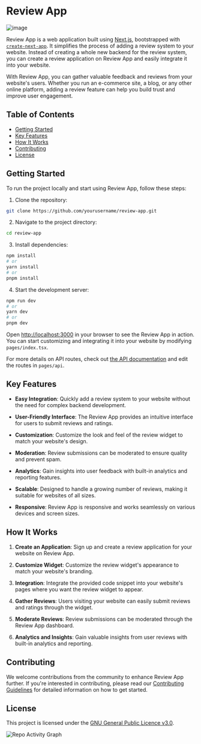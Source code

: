 # Review App

![image](https://github.com/priyankeshh/review-app/assets/102135464/ce5d8d2b-c130-4a31-b6c1-200d6a6d862e)


Review App is a web application built using [Next.js](https://nextjs.org/), bootstrapped with [`create-next-app`](https://github.com/vercel/next.js/tree/canary/packages/create-next-app). It simplifies the process of adding a review system to your website. Instead of creating a whole new backend for the review system, you can create a review application on Review App and easily integrate it into your website.

With Review App, you can gather valuable feedback and reviews from your website's users. Whether you run an e-commerce site, a blog, or any other online platform, adding a review feature can help you build trust and improve user engagement.

## Table of Contents
- [Getting Started](#getting-started)
- [Key Features](#key-features)
- [How It Works](#how-it-works)
- [Contributing](#contributing)
- [License](#license)

## Getting Started

To run the project locally and start using Review App, follow these steps:

1. Clone the repository:

```bash
git clone https://github.com/yourusername/review-app.git
```

2. Navigate to the project directory:

```bash
cd review-app
```

3. Install dependencies:

```bash
npm install
# or
yarn install
# or
pnpm install
```

4. Start the development server:

```bash
npm run dev
# or
yarn dev
# or
pnpm dev
```

Open [http://localhost:3000](http://localhost:3000) in your browser to see the Review App in action. You can start customizing and integrating it into your website by modifying `pages/index.tsx`.

For more details on API routes, check out [the API documentation](https://nextjs.org/docs/api-routes/introduction) and edit the routes in `pages/api`.

## Key Features

- **Easy Integration**: Quickly add a review system to your website without the need for complex backend development.

- **User-Friendly Interface**: The Review App provides an intuitive interface for users to submit reviews and ratings.

- **Customization**: Customize the look and feel of the review widget to match your website's design.

- **Moderation**: Review submissions can be moderated to ensure quality and prevent spam.

- **Analytics**: Gain insights into user feedback with built-in analytics and reporting features.

- **Scalable**: Designed to handle a growing number of reviews, making it suitable for websites of all sizes.

- **Responsive**: Review App is responsive and works seamlessly on various devices and screen sizes.

## How It Works

1. **Create an Application**: Sign up and create a review application for your website on Review App.

2. **Customize Widget**: Customize the review widget's appearance to match your website's branding.

3. **Integration**: Integrate the provided code snippet into your website's pages where you want the review widget to appear.

4. **Gather Reviews**: Users visiting your website can easily submit reviews and ratings through the widget.

5. **Moderate Reviews**: Review submissions can be moderated through the Review App dashboard.

6. **Analytics and Insights**: Gain valuable insights from user reviews with built-in analytics and reporting.

## Contributing

We welcome contributions from the community to enhance Review App further. If you're interested in contributing, please read our [Contributing Guidelines](CONTRIBUTING.md) for detailed information on how to get started.

## License

This project is licensed under the [GNU General Public Licence v3.0](https://github.com/piyushgarg-dev/review-app/blob/main/LICENCE).

![Repo Activity Graph](https://repobeats.axiom.co/api/embed/f6281bf7178187a69dc4999d7486a4d8a1a73374.svg "Repobeats analytics image")
